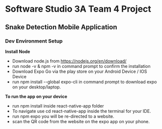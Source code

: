 # Software Studio 3A Team 4 Project
## Snake Detection Mobile Application


### Dev Environment Setup

**Install Node**
* Download node.js from https://nodejs.org/en/download/
* run node -v & npm -v in command prompt to confirm the installation
* Download Expo Go via the play store on your Android Device / IOS Device
* run npm install --global expo-cli in command prompt to download expo on your desktop/laptop.

**To run the app on your device**
* run npm install inside react-native-app folder
* To navigate use cd react-native-app inside the terminal for your IDE.
* run npm expo you will be re-directed to a website.
* scan the QR code from the website on the expo app on your phone.
